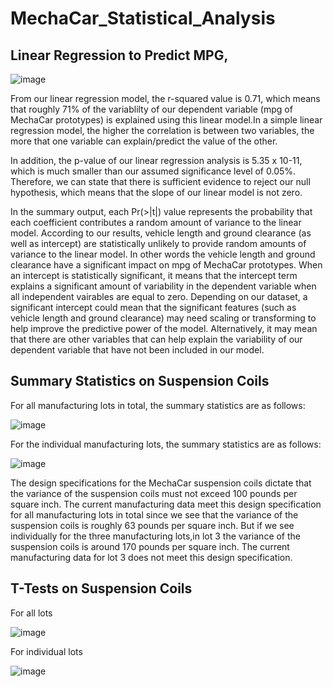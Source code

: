 # MechaCar_Statistical_Analysis

## Linear Regression to Predict MPG,
![image](https://user-images.githubusercontent.com/111020934/202953301-65d57559-9c49-466f-887a-4b188ff7c10c.png)

From our linear regression model, the r-squared value is 0.71, which means that roughly 71% of the variablilty of our dependent variable (mpg of MechaCar prototypes) is explained using this linear model.In a simple linear regression model, the higher the correlation is between two variables, the more that one variable can explain/predict the value of the other.

In addition, the p-value of our linear regression analysis is 5.35 x 10-11, which is much smaller than our assumed significance level of 0.05%. Therefore, we can state that there is sufficient evidence to reject our null hypothesis, which means that the slope of our linear model is not zero.

In the summary output, each Pr(>|t|) value represents the probability that each coefficient contributes a random amount of variance to the linear model. According to our results, vehicle length and ground clearance (as well as intercept) are statistically unlikely to provide random amounts of variance to the linear model. In other words the vehicle length and ground clearance have a significant impact on mpg of MechaCar prototypes. When an intercept is statistically significant, it means that the intercept term explains a significant amount of variability in the dependent variable when all independent vairables are equal to zero. Depending on our dataset, a significant intercept could mean that the significant features (such as vehicle length and ground clearance) may need scaling or transforming to help improve the predictive power of the model. Alternatively, it may mean that there are other variables that can help explain the variability of our dependent variable that have not been included in our model.

## Summary Statistics on Suspension Coils

For all manufacturing lots in total, the summary statistics are as follows:

![image](https://user-images.githubusercontent.com/111020934/202956258-1d7565c4-d810-4205-950e-295aec1a62e0.png)


For the individual manufacturing lots, the summary statistics are as follows:

![image](https://user-images.githubusercontent.com/111020934/202956428-21a33a37-b4dd-410f-97e6-5ebc1482b96c.png)

The design specifications for the MechaCar suspension coils dictate that the variance of the suspension coils must not exceed 100 pounds per square inch.
The current manufacturing data meet this design specification for all manufacturing lots in total since we see that the variance of the suspension coils is roughly 63 pounds per square inch.
But if we see individually for the three manufacturing lots,in lot 3 the variance of the suspension coils is around 170 pounds per square inch. The current manufacturing data for lot 3 does not meet this design specification.

## T-Tests on Suspension Coils

For all lots

![image](https://user-images.githubusercontent.com/111020934/202987397-9f6201e3-57bc-45f3-a708-7ac6d5b2c838.png)


For individual lots

![image](https://user-images.githubusercontent.com/111020934/202987593-096294e8-114c-453f-a0c9-6126ba149fac.png)




